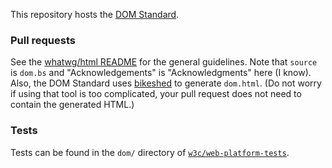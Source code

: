 This repository hosts the [DOM Standard](https://dom.spec.whatwg.org/).

### Pull requests

See the [whatwg/html README](https://github.com/whatwg/html/blob/master/README.md) for the general
guidelines. Note that `source` is `dom.bs` and "Acknowledgements" is "Acknowledgments" here (I
know). Also, the DOM Standard uses [bikeshed](https://github.com/tabatkins/bikeshed) to generate
`dom.html`. (Do not worry if using that tool is too complicated, your pull request does not need to
contain the generated HTML.)

### Tests

Tests can be found in the `dom/` directory of
[`w3c/web-platform-tests`](https://github.com/w3c/web-platform-tests).
